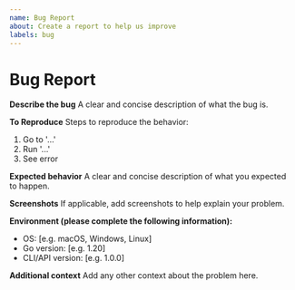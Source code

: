 ```yaml
---
name: Bug Report
about: Create a report to help us improve
labels: bug
---
```


# Bug Report

**Describe the bug**
A clear and concise description of what the bug is.

**To Reproduce**
Steps to reproduce the behavior:

1. Go to '...'
2. Run '...'
3. See error

**Expected behavior**
A clear and concise description of what you expected to happen.

**Screenshots**
If applicable, add screenshots to help explain your problem.

**Environment (please complete the following information):**

- OS: [e.g. macOS, Windows, Linux]
- Go version: [e.g. 1.20]
- CLI/API version: [e.g. 1.0.0]

**Additional context**
Add any other context about the problem here.
